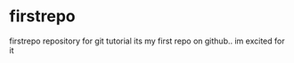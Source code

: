 # firstrepo

firstrepo repository for git tutorial
its my first repo on github..
im excited for it


